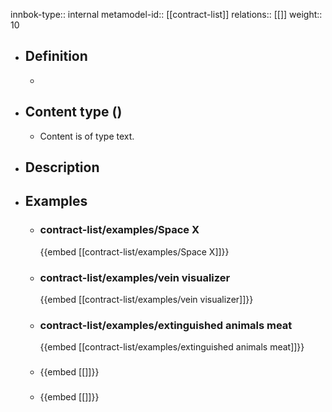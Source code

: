 innbok-type:: internal
metamodel-id:: [[contract-list]]
relations:: [[]]
weight:: 10

- ## Definition
  - 
- ## Content type ()
  - Content is of type text.
  
- ## Description
- ## Examples
  - ### contract-list/examples/Space X
    {{embed [[contract-list/examples/Space X]]}}
  - ### contract-list/examples/vein visualizer
    {{embed [[contract-list/examples/vein visualizer]]}}
  - ### contract-list/examples/extinguished animals meat
    {{embed [[contract-list/examples/extinguished animals meat]]}}
  - ### 
    {{embed [[]]}}
  - ### 
    {{embed [[]]}}
  

